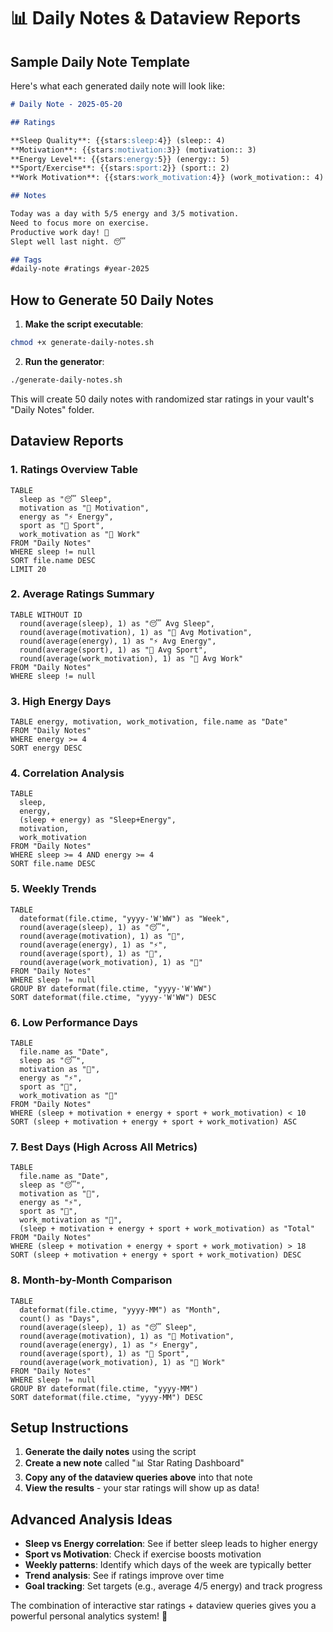 # 📊 Daily Notes & Dataview Reports

## Sample Daily Note Template

Here's what each generated daily note will look like:

```markdown
# Daily Note - 2025-05-20

## Ratings

**Sleep Quality**: {{stars:sleep:4}} (sleep:: 4)
**Motivation**: {{stars:motivation:3}} (motivation:: 3)
**Energy Level**: {{stars:energy:5}} (energy:: 5)
**Sport/Exercise**: {{stars:sport:2}} (sport:: 2)
**Work Motivation**: {{stars:work_motivation:4}} (work_motivation:: 4)

## Notes

Today was a day with 5/5 energy and 3/5 motivation. 
Need to focus more on exercise.
Productive work day! 🚀
Slept well last night. 😴

## Tags
#daily-note #ratings #year-2025
```

## How to Generate 50 Daily Notes

1. **Make the script executable**:
```bash
chmod +x generate-daily-notes.sh
```

2. **Run the generator**:
```bash
./generate-daily-notes.sh
```

This will create 50 daily notes with randomized star ratings in your vault's "Daily Notes" folder.

## Dataview Reports

### 1. **Ratings Overview Table**
```dataview
TABLE 
  sleep as "😴 Sleep",
  motivation as "🎯 Motivation", 
  energy as "⚡ Energy",
  sport as "🏃 Sport",
  work_motivation as "💼 Work"
FROM "Daily Notes"
WHERE sleep != null
SORT file.name DESC
LIMIT 20
```

### 2. **Average Ratings Summary**
```dataview
TABLE WITHOUT ID
  round(average(sleep), 1) as "😴 Avg Sleep",
  round(average(motivation), 1) as "🎯 Avg Motivation",
  round(average(energy), 1) as "⚡ Avg Energy", 
  round(average(sport), 1) as "🏃 Avg Sport",
  round(average(work_motivation), 1) as "💼 Avg Work"
FROM "Daily Notes"
WHERE sleep != null
```

### 3. **High Energy Days**
```dataview
TABLE energy, motivation, work_motivation, file.name as "Date"
FROM "Daily Notes"
WHERE energy >= 4
SORT energy DESC
```

### 4. **Correlation Analysis**
```dataview
TABLE 
  sleep,
  energy,
  (sleep + energy) as "Sleep+Energy",
  motivation,
  work_motivation
FROM "Daily Notes"  
WHERE sleep >= 4 AND energy >= 4
SORT file.name DESC
```

### 5. **Weekly Trends**
```dataview
TABLE 
  dateformat(file.ctime, "yyyy-'W'WW") as "Week",
  round(average(sleep), 1) as "😴",
  round(average(motivation), 1) as "🎯",
  round(average(energy), 1) as "⚡",
  round(average(sport), 1) as "🏃",
  round(average(work_motivation), 1) as "💼"
FROM "Daily Notes"
WHERE sleep != null
GROUP BY dateformat(file.ctime, "yyyy-'W'WW")
SORT dateformat(file.ctime, "yyyy-'W'WW") DESC
```

### 6. **Low Performance Days** 
```dataview
TABLE 
  file.name as "Date",
  sleep as "😴",
  motivation as "🎯", 
  energy as "⚡",
  sport as "🏃",
  work_motivation as "💼"
FROM "Daily Notes"
WHERE (sleep + motivation + energy + sport + work_motivation) < 10
SORT (sleep + motivation + energy + sport + work_motivation) ASC
```

### 7. **Best Days (High Across All Metrics)**
```dataview
TABLE 
  file.name as "Date",
  sleep as "😴",
  motivation as "🎯",
  energy as "⚡", 
  sport as "🏃",
  work_motivation as "💼",
  (sleep + motivation + energy + sport + work_motivation) as "Total"
FROM "Daily Notes"
WHERE (sleep + motivation + energy + sport + work_motivation) > 18
SORT (sleep + motivation + energy + sport + work_motivation) DESC
```

### 8. **Month-by-Month Comparison**
```dataview
TABLE 
  dateformat(file.ctime, "yyyy-MM") as "Month",
  count() as "Days",
  round(average(sleep), 1) as "😴 Sleep",
  round(average(motivation), 1) as "🎯 Motivation",
  round(average(energy), 1) as "⚡ Energy",
  round(average(sport), 1) as "🏃 Sport", 
  round(average(work_motivation), 1) as "💼 Work"
FROM "Daily Notes"
WHERE sleep != null
GROUP BY dateformat(file.ctime, "yyyy-MM")
SORT dateformat(file.ctime, "yyyy-MM") DESC
```

## Setup Instructions

1. **Generate the daily notes** using the script
2. **Create a new note** called "📊 Star Rating Dashboard"
3. **Copy any of the dataview queries above** into that note
4. **View the results** - your star ratings will show up as data!

## Advanced Analysis Ideas

- **Sleep vs Energy correlation**: See if better sleep leads to higher energy
- **Sport vs Motivation**: Check if exercise boosts motivation  
- **Weekly patterns**: Identify which days of the week are typically better
- **Trend analysis**: See if ratings improve over time
- **Goal tracking**: Set targets (e.g., average 4/5 energy) and track progress

The combination of interactive star ratings + dataview queries gives you a powerful personal analytics system! 🚀
